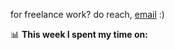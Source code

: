 for freelance work? do reach, [email](mailto:abhishknads.work@gmail.com) :)

📊 **This week I spent my time on:**
<!--START_SECTION:waka-->
<!--END_SECTION:waka-->

<!--
**amandadr/amandadr** is a ✨ _special_ ✨ repository because its `README.md` (this file) appears on your GitHub profile.

Here are some ideas to get you started:

- 🔭 I’m currently working on ...
- 🌱 I’m currently learning ...
- 👯 I’m looking to collaborate on ...
- 🤔 I’m looking for help with ...
- 💬 Ask me about ...
- 📫 How to reach me: ...
- 😄 Pronouns: ...
- ⚡ Fun fact: ...
-->
